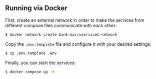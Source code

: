 ## Running via Docker

First, create an external network in order to make the services from different compose files communicate with each other:

```bash
$ docker network create bank-microservices-network
```

Copy the `.env.template` file and configure it with your desired settings:

```bash
$ cp .env.template .env
```

Finally, you can start the services:

```bash
$ docker compose up -d
```
